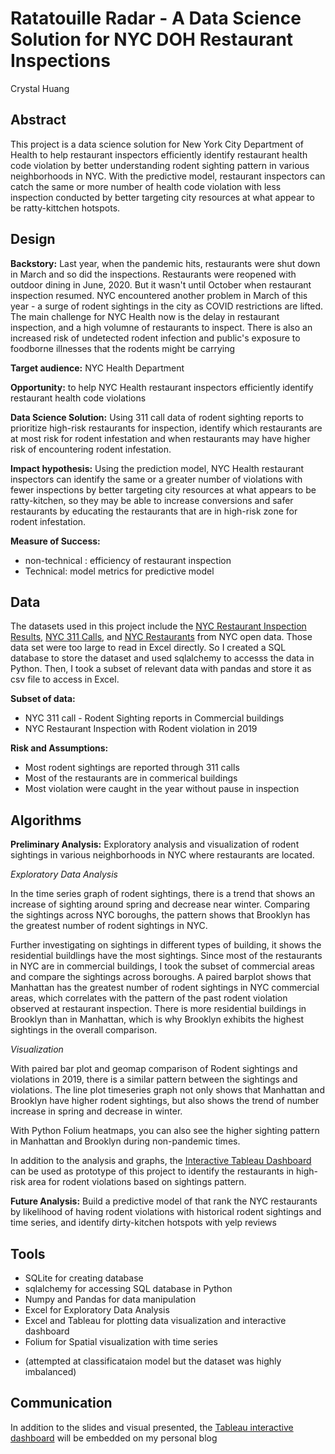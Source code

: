 # Ratatouille Radar - A Data Science Solution for NYC DOH Restaurant Inspections

Crystal Huang

## Abstract

This project is a data science solution for New York City Department of Health to help restaurant inspectors efficiently identify restaurant health code violation by better understanding rodent sighting pattern in various neighborhoods in NYC. With the predictive model, restaurant inspectors can catch the same or more number of health code violation with less inspection conducted by better targeting city resources at what appear to be ratty-kittchen hotspots. 

## Design

**Backstory:** Last year, when the pandemic hits, restaurants were shut down in March and so did the inspections. Restaurants were reopened with outdoor dining in June, 2020. But it wasn't until October when restaurant inspection resumed. NYC encountered another problem in March of this year - a surge of rodent sightings in the city as COVID restrictions are lifted. The main challenge for NYC Health now is the delay in restaurant inspection, and a high volumne of restaurants to inspect. There is also an increased risk of undetected rodent infection and public's exposure to foodborne illnesses that the rodents might be carrying

**Target audience:** NYC Health Department

**Opportunity:** to help NYC Health restaurant inspectors efficiently identify restaurant health code violations

**Data Science Solution:** Using 311 call data of rodent sighting reports to prioritize high-risk restaurants for inspection, identify which restaurants are at most risk for rodent infestation and when restaurants may have higher risk of encountering rodent infestation. 

**Impact hypothesis:** Using the prediction model, NYC Health restaurant inspectors can identify the same or a greater number of violations with fewer inspections by better targeting city resources at what appears to be ratty-kitchen, so they may be able to increase conversions and safer restaurants by educating the restaurants that are in high-risk zone for rodent infestation.

**Measure of Success:** 

- non-technical : efficiency of restaurant inspection
- Technical: model metrics for predictive model

## Data

The datasets used in this project include the [NYC Restaurant Inspection Results](https://data.cityofnewyork.us/Health/DOHMH-New-York-City-Restaurant-Inspection-Results/43nn-pn8j), [NYC 311 Calls](https://data.cityofnewyork.us/Social-Services/311-Service-Requests-from-2010-to-Present/erm2-nwe9), and [NYC Restaurants](https://data.cityofnewyork.us/Transportation/Open-Restaurants-Inspections/4dx7-axux) from NYC open data. Those data set were too large to read in Excel directly. So I created a SQL database to store the dataset and used sqlalchemy to accesss the data in Python. Then, I took a subset of relevant data with pandas and store it as csv file to access in Excel. 

**Subset of data:**

* NYC 311 call - Rodent Sighting reports in Commercial buildings
* NYC Restaurant Inspection with Rodent violation in 2019

**Risk and Assumptions:**

* Most rodent sightings are reported through 311 calls
* Most of the restaurants are in commerical buildings
* Most violation were caught in the year without pause in inspection

## Algorithms

**Preliminary Analysis:** Exploratory analysis and visualization of rodent sightings in various neighborhoods in NYC where restaurants are located.

*Exploratory Data Analysis*

In the time series graph of rodent sightings, there is a trend that shows an increase of sighting around spring and decrease near winter. Comparing the sightings across NYC boroughs, the pattern shows that Brooklyn has the greatest number of rodent sightings in NYC. 

Further investigating on sightings in different types of building, it shows the residential buildlings have the most sightings. Since most of the restaurants in NYC are in commercial buildings, I took the subset of commercial areas and compare the sightings across boroughs. A paired barplot shows that Manhattan has the greatest number of rodent sightings in NYC commercial areas, which correlates with the pattern of the past rodent violation observed at restaurant inspection. There is more residential buildings in Brooklyn than in Manhattan, which is why Brooklyn exhibits the highest sightings in the overall comparison.

*Visualization*

With paired bar plot and geomap comparison of Rodent sightings and violations in 2019, there is a similar pattern between the sightings and violations. The line plot timeseries graph not only shows that Manhattan and Brooklyn have higher rodent sightings, but also shows the trend of number increase in spring and decrease in winter. 

With Python Folium heatmaps, you can also see the higher sighting pattern in Manhattan and Brooklyn during non-pandemic times. 

In addition to the analysis and graphs, the [Interactive Tableau Dashboard](https://public.tableau.com/profile/crystal.huang2109#!/vizhome/shared/TBDSBF44Z) can be used as prototype of this project to identify the restaurants in high-risk area for rodent violations based on sightings pattern. 

**Future Analysis:** Build a predictive model of that rank the NYC restaurants by likelihood of having rodent violations with historical rodent sightings and time series, and identify dirty-kitchen hotspots with yelp reviews

## Tools

- SQLite for creating database
- sqlalchemy for accessing SQL database in Python
- Numpy and Pandas for data manipulation
- Excel for Exploratory Data Analysis
- Excel and Tableau for plotting data visualization and interactive dashboard
- Folium for Spatial visualization with time series

* (attempted at classificataion model but the dataset was highly imbalanced)

## Communication

In addition to the slides and visual presented, the [Tableau interactive dashboard](https://public.tableau.com/profile/crystal.huang2109#!/vizhome/shared/TBDSBF44Z) will be embedded on my personal blog
